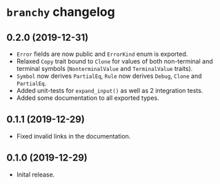 # `branchy` changelog

## 0.2.0 (2019-12-31)
* `Error` fields are now public and `ErrorKind` enum is exported.
* Relaxed `Copy` trait bound to `Clone` for values of both non-terminal and terminal symbols (`NonterminalValue` and `TerminalValue` traits).
* `Symbol` now derives `PartialEq`, `Rule` now derives `Debug`, `Clone` and `PartialEq`.
* Added unit-tests for `expand_input()` as well as 2 integration tests.
* Added some documentation to all exported types.

## 0.1.1 (2019-12-29)
* Fixed invalid links in the documentation.

## 0.1.0 (2019-12-29)
* Inital release.

